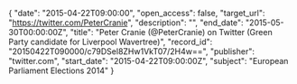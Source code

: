 {
  "date": "2015-04-22T09:00:00", 
  "open_access": false, 
  "target_url": "https://twitter.com/PeterCranie", 
  "description": "", 
  "end_date": "2015-05-30T00:00:00Z", 
  "title": "Peter Cranie (@PeterCranie) on Twitter (Green Party candidate for Liverpool Wavertree)", 
  "record_id": "20150422T090000/c79DSel8ZHw1VkT07/2H4w==", 
  "publisher": "twitter.com", 
  "start_date": "2015-04-22T09:00:00Z", 
  "subject": "European Parliament Elections 2014"
}

